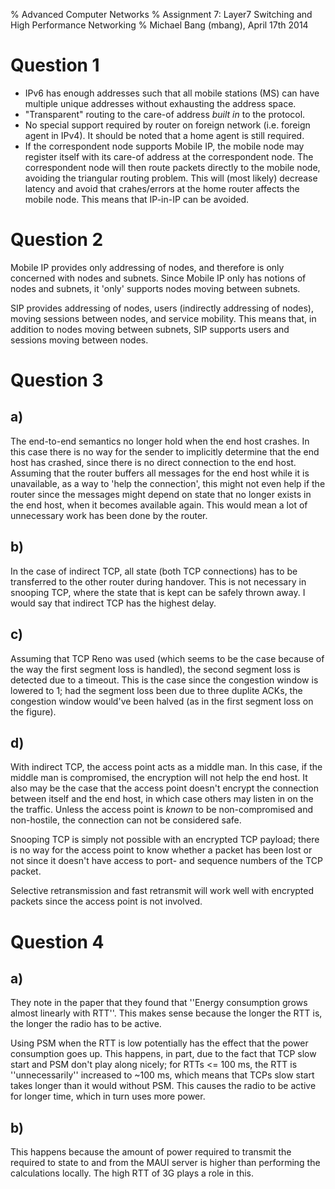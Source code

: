 % Advanced Computer Networks
% Assignment 7: Layer7 Switching and High Performance Networking
% Michael Bang (mbang), April 17th 2014

Question 1
============
- IPv6 has enough addresses such that all mobile stations (MS) can have multiple unique addresses without exhausting the address space.
- "Transparent" routing to the care-of address _built in_ to the protocol.
- No special support required by router on foreign network (i.e. foreign agent in IPv4). It should be noted that a home agent is still required.
- If the correspondent node supports Mobile IP, the mobile node may register itself with its care-of address at the correspondent node. The correspondent node will then route packets directly to the mobile node, avoiding the triangular routing problem. This will (most likely) decrease latency and avoid that crahes/errors at the home router affects the mobile node. This means that IP-in-IP can be avoided.

Question 2
============
Mobile IP provides only addressing of nodes, and therefore is only concerned with nodes and subnets. Since Mobile IP only has notions of nodes and subnets, it 'only' supports nodes moving between subnets.

SIP provides addressing of nodes, users (indirectly addressing of nodes), moving sessions between nodes, and service mobility. This means that, in addition to nodes moving between subnets, SIP supports users and sessions moving between nodes.


Question 3
============
a)
----
The end-to-end semantics no longer hold when the end host crashes. In this case there is no way for the sender to implicitly determine that the end host has crashed, since there is no direct connection to the end host.
Assuming that the router buffers all messages for the end host while it is unavailable, as a way to 'help the connection', this might not even help if the router since the messages might depend on state that no longer exists in the end host, when it becomes available again. This would mean a lot of unnecessary work has been done by the router.

b)
----
In the case of indirect TCP, all state (both TCP connections) has to be transferred to the other router during handover. This is not necessary in snooping TCP, where the state that is kept can be safely thrown away. I would say that indirect TCP has the highest delay.

c)
----
Assuming that TCP Reno was used (which seems to be the case because of the way the first segment loss is handled), the second segment loss is detected due to a timeout. This is the case since the congestion window is lowered to 1; had the segment loss been due to three duplite ACKs, the congestion window would've been halved (as in the first segment loss on the figure).

d)
----
With indirect TCP, the access point acts as a middle man. In this case, if the middle man is compromised, the encryption will not help the end host. It also may be the case that the access point doesn't encrypt the connection between itself and the end host, in which case others may listen in on the the traffic. Unless the access point is _known_ to be non-compromised and non-hostile, the connection can not be considered safe.

Snooping TCP is simply not possible with an encrypted TCP payload; there is no way for the access point to know whether a packet has been lost or not since it doesn't have access to port- and sequence numbers of the TCP packet.

Selective retransmission and fast retransmit will work well with encrypted packets since the access point is not involved.


Question 4
============
a)
----
They note in the paper that they found that ''Energy consumption grows almost linearly with RTT''. This makes sense because the longer the RTT is, the longer the radio has to be active.

Using PSM when the RTT is low potentially has the effect that the power consumption goes up. This happens, in part, due to the fact that TCP slow start and PSM don't play along nicely; for RTTs <= 100 ms, the RTT is ''unnecessarily'' increased to ~100 ms, which means that TCPs slow start takes longer than it would without PSM. This causes the radio to be active for longer time, which in turn uses more power.

b)
----
This happens because the amount of power required to transmit the required to state to and from the MAUI server is higher than performing the calculations locally. The high RTT of 3G plays a role in this.